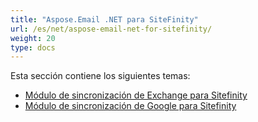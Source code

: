```yaml
---
title: "Aspose.Email .NET para SiteFinity"
url: /es/net/aspose-email-net-for-sitefinity/
weight: 20
type: docs
---
```


Esta sección contiene los siguientes temas:

- [Módulo de sincronización de Exchange para Sitefinity](/email/net/sitefinity-exchange-sync-module/)
- [Módulo de sincronización de Google para Sitefinity](/email/net/sitefinity-google-sync-module/)